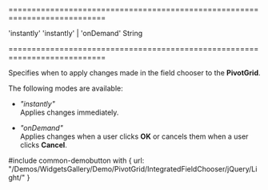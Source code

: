 ===========================================================================
<!--default-->'instantly'<!--/default-->
<!--acceptValues-->'instantly' | 'onDemand'<!--/acceptValues-->
<!--type-->String<!--/type-->
===========================================================================

<!--shortDescription-->
Specifies when to apply changes made in the field chooser to the **PivotGrid**.
<!--/shortDescription-->

<!--fullDescription-->
The following modes are available: 

- *"instantly"*     
Applies changes immediately.

- *"onDemand"*      
Applies changes when a user clicks **OK** or cancels them when a user clicks **Cancel**. 

#include common-demobutton with {
    url: "/Demos/WidgetsGallery/Demo/PivotGrid/IntegratedFieldChooser/jQuery/Light/"
}
<!--/fullDescription-->